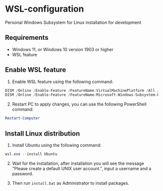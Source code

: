 # WSL-configuration
Personal Windows Subsystem for Linux installation for development

## Requirements

- Windows 11, or Windows 10 version 1903 or higher
- WSL feature

## Enable WSL feature

1. Enable WSL feature using the following command:

```powershell
DISM /Online /Enable-Feature /FeatureName:VirtualMachinePlatform /All /NoRestart
DISM /Online /Enable-Feature /FeatureName:Microsoft-Windows-Subsystem-Linux /All /NoRestart
```

2. Restart PC to apply changes, you can use the following PowerShell command:

```powershell
Restart-Computer
```

## Install Linux distribution

1. Install Ubuntu using the following command:

```powershell
wsl.exe --install Ubuntu
```

2. Wait for the installation, after installation you will see the message "Please create a default UNIX user account.", input a username and a password.

3. Then run `install.bat` as Administrator to install packages.
